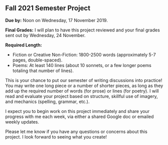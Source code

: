 Fall 2021 Semester Project
-----

**Due by:** Noon on Wednesday, 17 November 2019. 

**Final Grades:** I will plan to have this project reviewed and your final grades sent out by Wednesday, 24 November.

**Required Length:** 
* Fiction or Creative Non-Fiction: 1800-2500 words (approximately 5-7 pages, double-spaced).
* Poems: At least 140 lines (about 10 sonnets, or a few longer poems totaling that number of lines).

This is your chance to put our semester of writing discussions into practice! You may write one long piece or a number of shorter pieces, as long as they add up the required number of words (for prose) or lines (for poetry). I will read and evaluate your project based on structure, skillful use of imagery, and mechanics (spelling, grammar, etc.).

I expect you to begin work on this project immediately and share your progress with me each week, via either a shared Google doc or emailed weekly updates.

Please let me know if you have any questions or concerns about this project. I look forward to seeing what you create!

